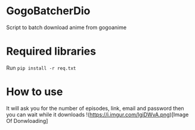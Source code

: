 # GogoBatcherDio
Script to batch download anime from gogoanime
# Required libraries
Run `pip install -r req.txt`
# How to use
It will ask you for the number of episodes, link, email and password then you can wait while it downloads
!(https://i.imgur.com/lgiDWvA.png)[Image Of Donwloading]
